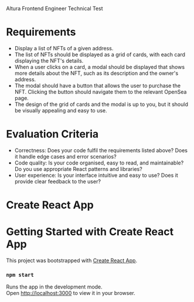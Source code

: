 Altura Frontend Engineer Technical Test

Requirements
============
- Display a list of NFTs of a given address.
- The list of NFTs should be displayed as a grid of cards, with each card displaying the NFT's details.
- When a user clicks on a card, a modal should be displayed that shows more details about the NFT, such as its description and the owner's address.
- The modal should have a button that allows the user to purchase the NFT. Clicking the button should navigate them to the relevant OpenSea page.
- The design of the grid of cards and the modal is up to you, but it should be visually appealing and easy to use.

Evaluation Criteria
===================
- Correctness: Does your code fulfil the requirements listed above? Does it handle edge cases and error scenarios?
- Code quality: Is your code organised, easy to read, and maintainable? Do you use appropriate React patterns and libraries?
- User experience: Is your interface intuitive and easy to use? Does it provide clear feedback to the user?

Create React App
================
# Getting Started with Create React App

This project was bootstrapped with [Create React App](https://github.com/facebook/create-react-app).

### `npm start`

Runs the app in the development mode.\
Open [http://localhost:3000](http://localhost:3000) to view it in your browser.
